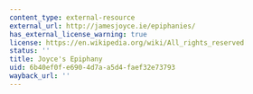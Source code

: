 ```yaml
---
content_type: external-resource
external_url: http://jamesjoyce.ie/epiphanies/
has_external_license_warning: true
license: https://en.wikipedia.org/wiki/All_rights_reserved
status: ''
title: Joyce's Epiphany
uid: 6b40ef0f-e690-4d7a-a5d4-faef32e73793
wayback_url: ''
---
```

